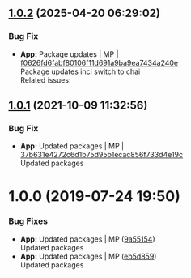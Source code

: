 
## [1.0.2](https://github.com/admiralcloud/ac-objectdiff/compare/v1.0.1..v1.0.2) (2025-04-20 06:29:02)


### Bug Fix

* **App:** Package updates | MP | [f0626fd6fabf80106f11d691a9ba9ea7434a240e](https://github.com/admiralcloud/ac-objectdiff/commit/f0626fd6fabf80106f11d691a9ba9ea7434a240e)    
Package updates incl switch to chai  
Related issues:
<a name="1.0.1"></a>

## [1.0.1](https://github.com/admiralcloud/ac-objectdiff/compare/v1.0.0..v1.0.1) (2021-10-09 11:32:56)


### Bug Fix

* **App:** Updated packages | MP | [37b631e4272c6d1b75d95b1ecac856f733d4e19c](https://github.com/admiralcloud/ac-objectdiff/commit/37b631e4272c6d1b75d95b1ecac856f733d4e19c)    
Updated packages
<a name="1.0.0"></a>
# 1.0.0 (2019-07-24 19:50)


### Bug Fixes

* **App:** Updated packages | MP ([9a55154](https://github.com/mmpro/ac-objectdiff/commit/9a55154))    
  Updated packages
* **App:** Updated packages | MP ([eb5d859](https://github.com/mmpro/ac-objectdiff/commit/eb5d859))    
  Updated packages



